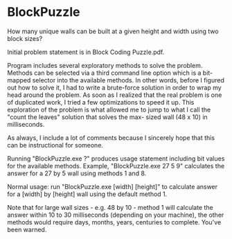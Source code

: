 # BlockPuzzle
How many unique walls can be built at a given height and width using two block sizes?

Initial problem statement is in Block Coding Puzzle.pdf.

Program includes several exploratory methods to solve the problem. Methods can be
selected via a third command line option which is a bit-mapped selector into the 
available methods. In other words, before I figured out how to solve it, I had to
write a brute-force solution in order to wrap my head around the problem. As
soon as I realized that the real problem is one of duplicated work, I tried a
few optimizations to speed it up. This exploration of the problem is what allowed
me to jump to what I call the "count the leaves" solution that solves the max-
sized wall (48 x 10) in milliseconds.

As always, I include a lot of comments because I sincerely hope that this can
be instructional for someone.

Running "BlockPuzzle.exe ?" produces usage statement including bit values for the
available methods. Example, "BlockPuzzle.exe 27 5 9" calculates the answer for
a 27 by 5 wall using methods 1 and 8.

Normal usage: run "BlockPuzzle.exe [width] [height]" to calculate answer for a
[width] by [height] wall using the default method 1.

Note that for large wall sizes - e.g. 48 by 10 - method 1 will calculate the answer
within 10 to 30 milliseconds (depending on your machine), the other methods
would require days, months, years, centuries to complete.  You've been warned.


